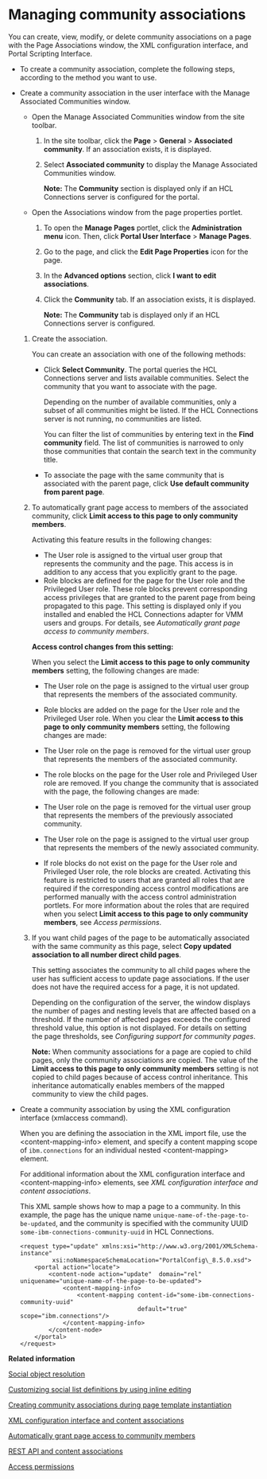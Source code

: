 # Managing community associations

You can create, view, modify, or delete community associations on a page with the Page Associations window, the XML configuration interface, and Portal Scripting Interface.

-   To create a community association, complete the following steps, according to the method you want to use.
-   Create a community association in the user interface with the Manage Associated Communities window.

    -   Open the Manage Associated Communities window from the site toolbar.
        1.  In the site toolbar, click the **Page** \> **General** \> **Associated community**. If an association exists, it is displayed.
        2.  Select **Associated community** to display the Manage Associated Communities window.

            **Note:** The **Community** section is displayed only if an HCL Connections server is configured for the portal.

    -   Open the Associations window from the page properties portlet.
        1.  To open the **Manage Pages** portlet, click the **Administration menu** icon. Then, click **Portal User Interface** \> **Manage Pages**.
        2.  Go to the page, and click the **Edit Page Properties** icon for the page.
        3.  In the **Advanced options** section, click **I want to edit associations**.
        4.  Click the **Community** tab. If an association exists, it is displayed.

            **Note:** The **Community** tab is displayed only if an HCL Connections server is configured.

    1.  Create the association.

        You can create an association with one of the following methods:

        -   Click **Select Community**. The portal queries the HCL Connections server and lists available communities. Select the community that you want to associate with the page.

            Depending on the number of available communities, only a subset of all communities might be listed. If the HCL Connections server is not running, no communities are listed.

            You can filter the list of communities by entering text in the **Find community** field. The list of communities is narrowed to only those communities that contain the search text in the community title.

        -   To associate the page with the same community that is associated with the parent page, click **Use default community from parent page**.
    2.  To automatically grant page access to members of the associated community, click **Limit access to this page to only community members**.

        Activating this feature results in the following changes:

        -   The User role is assigned to the virtual user group that represents the community and the page. This access is in addition to any access that you explicitly grant to the page.
        -   Role blocks are defined for the page for the User role and the Privileged User role. These role blocks prevent corresponding access privileges that are granted to the parent page from being propagated to this page.
        This setting is displayed only if you installed and enabled the HCL Connections adapter for VMM users and groups. For details, see *Automatically grant page access to community members*.

        **Access control changes from this setting:**

        When you select the **Limit access to this page to only community members** setting, the following changes are made:

        -   The User role on the page is assigned to the virtual user group that represents the members of the associated community.
        -   Role blocks are added on the page for the User role and the Privileged User role.
        When you clear the **Limit access to this page to only community members** setting, the following changes are made:

        -   The User role on the page is removed for the virtual user group that represents the members of the associated community.
        -   The role blocks on the page for the User role and Privileged User role are removed.
        If you change the community that is associated with the page, the following changes are made:

        -   The User role on the page is removed for the virtual user group that represents the members of the previously associated community.
        -   The User role on the page is assigned to the virtual user group that represents the members of the newly associated community.
        -   If role blocks do not exist on the page for the User role and Privileged User role, the role blocks are created.
        Activating this feature is restricted to users that are granted all roles that are required if the corresponding access control modifications are performed manually with the access control administration portlets. For more information about the roles that are required when you select **Limit access to this page to only community members**, see *Access permissions*.

    3.  If you want child pages of the page to be automatically associated with the same community as this page, select **Copy updated association to all number direct child pages**.

        This setting associates the community to all child pages where the user has sufficient access to update page associations. If the user does not have the required access for a page, it is not updated.

        Depending on the configuration of the server, the window displays the number of pages and nesting levels that are affected based on a threshold. If the number of affected pages exceeds the configured threshold value, this option is not displayed. For details on setting the page thresholds, see *Configuring support for community pages*.

        **Note:** When community associations for a page are copied to child pages, only the community associations are copied. The value of the **Limit access to this page to only community members** setting is not copied to child pages because of access control inheritance. This inheritance automatically enables members of the mapped community to view the child pages.

-   Create a community association by using the XML configuration interface \(xmlaccess command\).

    When you are defining the association in the XML import file, use the <content-mapping-info\> element, and specify a content mapping scope of `ibm.connections` for an individual nested <content-mapping\> element.

    For additional information about the XML configuration interface and <content-mapping-info\> elements, see *XML configuration interface and content associations*.

    This XML sample shows how to map a page to a community. In this example, the page has the unique name `unique-name-of-the-page-to-be-updated`, and the community is specified with the community UUID `some-ibm-connections-community-uuid` in HCL Connections.

    ```
    <request type="update" xmlns:xsi="http://www.w3.org/2001/XMLSchema-instance" 
             xsi:noNamespaceSchemaLocation="PortalConfig\_8.5.0.xsd">
        <portal action="locate">
            <content-node action="update"  domain="rel" uniquename="unique-name-of-the-page-to-be-updated">
                <content-mapping-info>
                    <content-mapping content-id="some-ibm-connections-community-uuid" 
                                     default="true" scope="ibm.connections"/>
                </content-mapping-info>
            </content-node>
        </portal>
    </request>
    ```



**Related information**  


[Social object resolution](../social/soc_rendr_soc_obj_resltn.md)

[Customizing social list definitions by using inline editing](../social/soc_rendr_cust_socl_list.md)

[Creating community associations during page template instantiation](../admin-system/commpages_create_mapping_template.md)

[XML configuration interface and content associations](../admin-system/mp_wcm_contentmap_xml.md)

[Automatically grant page access to community members](../admin-system/commpages_delegate_access.md)

[REST API and content associations](../admin-system/mp_wcm_contentmap_restapi.md)

[Access permissions](../admin-system/sec_acc_rights.md)

